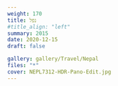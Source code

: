 ```yaml
---
weight: 170
title: נפל
#title_align: "left"
summary: 2015
date: 2020-12-15
draft: false

gallery: gallery/Travel/Nepal
files: "*"
cover: NEPL7312-HDR-Pano-Edit.jpg
---
```


